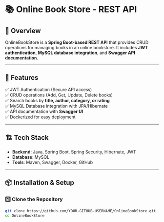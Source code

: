 # 📚 Online Book Store - REST API

## 🔹 Overview
OnlineBookStore is a **Spring Boot-based REST API** that provides CRUD operations for managing books in an online bookstore. It includes **JWT authentication**, **MySQL database integration**, and **Swagger API documentation**.

---

## 🚀 Features
✅ JWT Authentication (Secure API access)  
✅ CRUD operations (Add, Get, Update, Delete books)  
✅ Search books by **title, author, category, or rating**  
✅ MySQL Database integration with JPA/Hibernate  
✅ API documentation with **Swagger UI**  
✅ Dockerized for easy deployment  

---

## 🏗️ Tech Stack
- **Backend**: Java, Spring Boot, Spring Security, Hibernate, JWT  
- **Database**: MySQL  
- **Tools**: Maven, Swagger, Docker, GitHub  

---

## 📦 Installation & Setup

### 1️⃣ Clone the Repository
```sh
git clone https://github.com/YOUR-GITHUB-USERNAME/OnlineBookStore.git
cd OnlineBookStore
